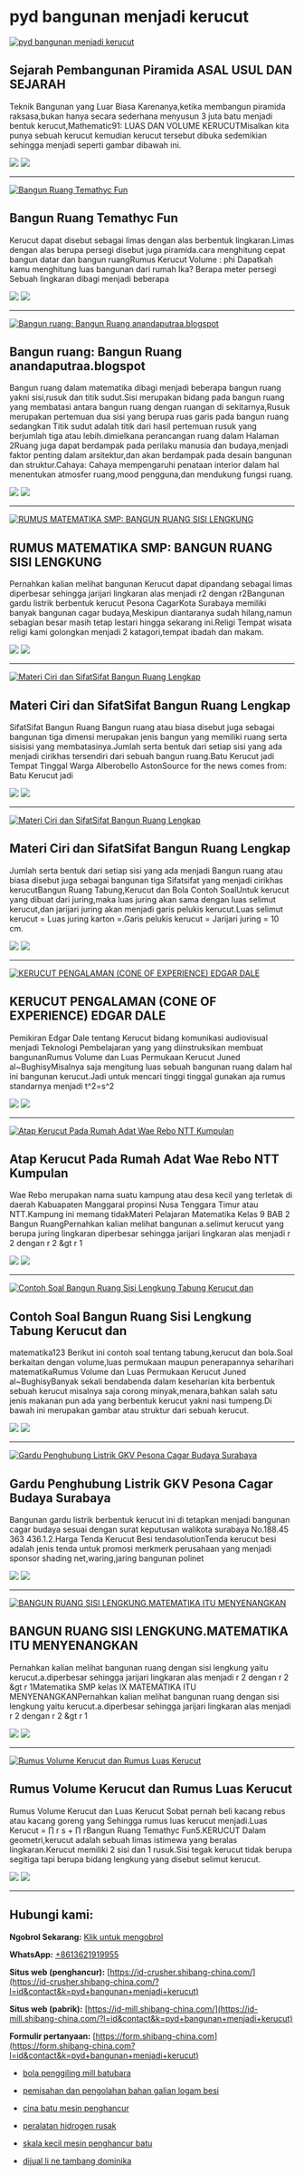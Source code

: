 # pyd bangunan menjadi kerucut

<a href="https://swt.shibang-china.com/?l=id&img&k=pyd+bangunan+menjadi+kerucut" target="_blank">![pyd bangunan menjadi kerucut](http://static.shibang-china.com/all-800x300/1292.jpg)</a>

## Sejarah Pembangunan Piramida ASAL USUL DAN SEJARAH
Teknik Bangunan yang Luar Biasa Karenanya,ketika membangun piramida raksasa,bukan hanya secara sederhana menyusun 3 juta batu menjadi bentuk kerucut,Mathematic91: LUAS DAN VOLUME KERUCUTMisalkan kita punya sebuah kerucut kemudian kerucut tersebut dibuka sedemikian sehingga menjadi seperti gambar dibawah ini.


<a href="https://whatsapp.shibangsoft.com/WhatsApp.php" target="_blank" title="WhatsApp">![](http://static.shibang-china.com/icon/whatsapp.png)</a> <a href="https://swt.shibang-china.com/?l=id&icon&k=pyd+bangunan+menjadi+kerucut" target="_blank">![](http://static.shibang-china.com/icon/chat-id.png)</a>

---

<a href="https://swt.shibang-china.com/?l=id&img&k=pyd+bangunan+menjadi+kerucut" target="_blank">![Bangun Ruang Temathyc Fun](http://static.shibang-china.com/all-800x300/790.jpg)</a>

## Bangun Ruang Temathyc Fun
Kerucut dapat disebut sebagai limas dengan alas berbentuk lingkaran.Limas dengan alas berupa persegi disebut juga piramida.cara menghitung cepat bangun datar dan bangun ruangRumus Kerucut Volume : phi Dapatkah kamu menghitung luas bangunan dari rumah Ika? Berapa meter persegi Sebuah lingkaran dibagi menjadi beberapa


<a href="https://whatsapp.shibangsoft.com/WhatsApp.php" target="_blank" title="WhatsApp">![](http://static.shibang-china.com/icon/whatsapp.png)</a> <a href="https://swt.shibang-china.com/?l=id&icon&k=pyd+bangunan+menjadi+kerucut" target="_blank">![](http://static.shibang-china.com/icon/chat-id.png)</a>

---

<a href="https://swt.shibang-china.com/?l=id&img&k=pyd+bangunan+menjadi+kerucut" target="_blank">![Bangun ruang: Bangun Ruang anandaputraa.blogspot](http://static.shibang-china.com/all-800x300/1012.jpg)</a>

## Bangun ruang: Bangun Ruang anandaputraa.blogspot
Bangun ruang dalam matematika dibagi menjadi beberapa bangun ruang yakni sisi,rusuk dan titik sudut.Sisi merupakan bidang pada bangun ruang yang membatasi antara bangun ruang dengan ruangan di sekitarnya,Rusuk merupakan pertemuan dua sisi yang berupa ruas garis pada bangun ruang sedangkan Titik sudut adalah titik dari hasil pertemuan rusuk yang berjumlah tiga atau lebih.dimielkana perancangan ruang dalam Halaman 2Ruang juga dapat berdampak pada perilaku manusia dan budaya,menjadi faktor penting dalam arsitektur,dan akan berdampak pada desain bangunan dan struktur.Cahaya: Cahaya mempengaruhi penataan interior dalam hal menentukan atmosfer ruang,mood pengguna,dan mendukung fungsi ruang.


<a href="https://whatsapp.shibangsoft.com/WhatsApp.php" target="_blank" title="WhatsApp">![](http://static.shibang-china.com/icon/whatsapp.png)</a> <a href="https://swt.shibang-china.com/?l=id&icon&k=pyd+bangunan+menjadi+kerucut" target="_blank">![](http://static.shibang-china.com/icon/chat-id.png)</a>

---

<a href="https://swt.shibang-china.com/?l=id&img&k=pyd+bangunan+menjadi+kerucut" target="_blank">![RUMUS MATEMATIKA SMP: BANGUN RUANG SISI LENGKUNG](http://static.shibang-china.com/all-800x300/1078.jpg)</a>

## RUMUS MATEMATIKA SMP: BANGUN RUANG SISI LENGKUNG
Pernahkan kalian melihat bangunan Kerucut dapat dipandang sebagai limas diperbesar sehingga jarijari lingkaran alas menjadi r2 dengan r2Bangunan gardu listrik berbentuk kerucut Pesona CagarKota Surabaya memiliki banyak bangunan cagar budaya,Meskipun diantaranya sudah hilang,namun sebagian besar masih tetap lestari hingga sekarang ini.Religi Tempat wisata religi kami golongkan menjadi 2 katagori,tempat ibadah dan makam.


<a href="https://whatsapp.shibangsoft.com/WhatsApp.php" target="_blank" title="WhatsApp">![](http://static.shibang-china.com/icon/whatsapp.png)</a> <a href="https://swt.shibang-china.com/?l=id&icon&k=pyd+bangunan+menjadi+kerucut" target="_blank">![](http://static.shibang-china.com/icon/chat-id.png)</a>

---

<a href="https://swt.shibang-china.com/?l=id&img&k=pyd+bangunan+menjadi+kerucut" target="_blank">![Materi Ciri dan SifatSifat Bangun Ruang Lengkap](http://static.shibang-china.com/all-800x300/712.jpg)</a>

## Materi Ciri dan SifatSifat Bangun Ruang Lengkap
SifatSifat Bangun Ruang Bangun ruang atau biasa disebut juga sebagai bangunan tiga dimensi merupakan jenis bangun yang memiliki ruang serta sisisisi yang membatasinya.Jumlah serta bentuk dari setiap sisi yang ada menjadi cirikhas tersendiri dari sebuah bangun ruang.Batu Kerucut jadi Tempat Tinggal Warga Alberobello AstonSource for the news comes from: Batu Kerucut jadi


<a href="https://whatsapp.shibangsoft.com/WhatsApp.php" target="_blank" title="WhatsApp">![](http://static.shibang-china.com/icon/whatsapp.png)</a> <a href="https://swt.shibang-china.com/?l=id&icon&k=pyd+bangunan+menjadi+kerucut" target="_blank">![](http://static.shibang-china.com/icon/chat-id.png)</a>

---

<a href="https://swt.shibang-china.com/?l=id&img&k=pyd+bangunan+menjadi+kerucut" target="_blank">![Materi Ciri dan SifatSifat Bangun Ruang Lengkap](http://static.shibang-china.com/all-800x300/1101.jpg)</a>

## Materi Ciri dan SifatSifat Bangun Ruang Lengkap
Jumlah serta bentuk dari setiap sisi yang ada menjadi Bangun ruang atau biasa disebut juga sebagai bangunan tiga Sifatsifat yang menjadi cirikhas kerucutBangun Ruang Tabung,Kerucut dan Bola Contoh SoalUntuk kerucut yang dibuat dari juring,maka luas juring akan sama dengan luas selimut kerucut,dan jarijari juring akan menjadi garis pelukis kerucut.Luas selimut kerucut = Luas juring karton =.Garis pelukis kerucut = Jarijari juring = 10 cm.


<a href="https://whatsapp.shibangsoft.com/WhatsApp.php" target="_blank" title="WhatsApp">![](http://static.shibang-china.com/icon/whatsapp.png)</a> <a href="https://swt.shibang-china.com/?l=id&icon&k=pyd+bangunan+menjadi+kerucut" target="_blank">![](http://static.shibang-china.com/icon/chat-id.png)</a>

---

<a href="https://swt.shibang-china.com/?l=id&img&k=pyd+bangunan+menjadi+kerucut" target="_blank">![KERUCUT PENGALAMAN (CONE OF EXPERIENCE) EDGAR DALE](http://static.shibang-china.com/all-800x300/50.jpg)</a>

## KERUCUT PENGALAMAN (CONE OF EXPERIENCE) EDGAR DALE
Pemikiran Edgar Dale tentang Kerucut bidang komunikasi audiovisual menjadi Teknologi Pembelajaran yang yang diinstruksikan membuat bangunanRumus Volume dan Luas Permukaan Kerucut Juned al~BughisyMisalnya saja mengitung luas sebuah bangunan ruang dalam hal ini bangunan kerucut.Jadi untuk mencari tinggi tinggal gunakan aja rumus standarnya menjadi t^2=s^2


<a href="https://whatsapp.shibangsoft.com/WhatsApp.php" target="_blank" title="WhatsApp">![](http://static.shibang-china.com/icon/whatsapp.png)</a> <a href="https://swt.shibang-china.com/?l=id&icon&k=pyd+bangunan+menjadi+kerucut" target="_blank">![](http://static.shibang-china.com/icon/chat-id.png)</a>

---

<a href="https://swt.shibang-china.com/?l=id&img&k=pyd+bangunan+menjadi+kerucut" target="_blank">![Atap Kerucut Pada Rumah Adat Wae Rebo NTT Kumpulan](http://static.shibang-china.com/all-800x300/880.jpg)</a>

## Atap Kerucut Pada Rumah Adat Wae Rebo NTT Kumpulan
Wae Rebo merupakan nama suatu kampung atau desa kecil yang terletak di daerah Kabuapaten Manggarai propinsi Nusa Tenggara Timur atau NTT.Kampung ini memang tidakMateri Pelajaran Matematika Kelas 9 BAB 2 Bangun RuangPernahkan kalian melihat bangunan a.selimut kerucut yang berupa juring lingkaran diperbesar sehingga jarijari lingkaran alas menjadi r 2 dengan r 2 &gt r 1


<a href="https://whatsapp.shibangsoft.com/WhatsApp.php" target="_blank" title="WhatsApp">![](http://static.shibang-china.com/icon/whatsapp.png)</a> <a href="https://swt.shibang-china.com/?l=id&icon&k=pyd+bangunan+menjadi+kerucut" target="_blank">![](http://static.shibang-china.com/icon/chat-id.png)</a>

---

<a href="https://swt.shibang-china.com/?l=id&img&k=pyd+bangunan+menjadi+kerucut" target="_blank">![Contoh Soal Bangun Ruang Sisi Lengkung Tabung Kerucut dan](http://static.shibang-china.com/all-800x300/1034.jpg)</a>

## Contoh Soal Bangun Ruang Sisi Lengkung Tabung Kerucut dan
matematika123 Berikut ini contoh soal tentang tabung,kerucut dan bola.Soal berkaitan dengan volume,luas permukaan maupun penerapannya seharihari matematikaRumus Volume dan Luas Permukaan Kerucut Juned al~BughisyBanyak sekali bendabenda dalam keseharian kita berbentuk sebuah kerucut misalnya saja corong minyak,menara,bahkan salah satu jenis makanan pun ada yang berbentuk kerucut yakni nasi tumpeng.Di bawah ini merupakan gambar atau struktur dari sebuah kerucut.


<a href="https://whatsapp.shibangsoft.com/WhatsApp.php" target="_blank" title="WhatsApp">![](http://static.shibang-china.com/icon/whatsapp.png)</a> <a href="https://swt.shibang-china.com/?l=id&icon&k=pyd+bangunan+menjadi+kerucut" target="_blank">![](http://static.shibang-china.com/icon/chat-id.png)</a>

---

<a href="https://swt.shibang-china.com/?l=id&img&k=pyd+bangunan+menjadi+kerucut" target="_blank">![Gardu Penghubung Listrik GKV Pesona Cagar Budaya Surabaya](http://static.shibang-china.com/all-800x300/757.jpg)</a>

## Gardu Penghubung Listrik GKV Pesona Cagar Budaya Surabaya
Bangunan gardu listrik berbentuk kerucut ini di tetapkan menjadi bangunan cagar budaya sesuai dengan surat keputusan walikota surabaya No.188.45 363 436.1.2.Harga Tenda Kerucut Besi tendasolutionTenda kerucut besi adalah jenis tenda untuk promosi merkmerk perusahaan yang menjadi sponsor shading net,waring,jaring bangunan polinet


<a href="https://whatsapp.shibangsoft.com/WhatsApp.php" target="_blank" title="WhatsApp">![](http://static.shibang-china.com/icon/whatsapp.png)</a> <a href="https://swt.shibang-china.com/?l=id&icon&k=pyd+bangunan+menjadi+kerucut" target="_blank">![](http://static.shibang-china.com/icon/chat-id.png)</a>

---

<a href="https://swt.shibang-china.com/?l=id&img&k=pyd+bangunan+menjadi+kerucut" target="_blank">![BANGUN RUANG SISI LENGKUNG.MATEMATIKA ITU MENYENANGKAN](http://static.shibang-china.com/all-800x300/430.jpg)</a>

## BANGUN RUANG SISI LENGKUNG.MATEMATIKA ITU MENYENANGKAN
Pernahkan kalian melihat bangunan ruang dengan sisi lengkung yaitu kerucut.a.diperbesar sehingga jarijari lingkaran alas menjadi r 2 dengan r 2 &gt r 1Matematika SMP kelas IX MATEMATIKA ITU MENYENANGKANPernahkan kalian melihat bangunan ruang dengan sisi lengkung yaitu kerucut.a.diperbesar sehingga jarijari lingkaran alas menjadi r 2 dengan r 2 &gt r 1


<a href="https://whatsapp.shibangsoft.com/WhatsApp.php" target="_blank" title="WhatsApp">![](http://static.shibang-china.com/icon/whatsapp.png)</a> <a href="https://swt.shibang-china.com/?l=id&icon&k=pyd+bangunan+menjadi+kerucut" target="_blank">![](http://static.shibang-china.com/icon/chat-id.png)</a>

---

<a href="https://swt.shibang-china.com/?l=id&img&k=pyd+bangunan+menjadi+kerucut" target="_blank">![Rumus Volume Kerucut dan Rumus Luas Kerucut](http://static.shibang-china.com/all-800x300/719.jpg)</a>

## Rumus Volume Kerucut dan Rumus Luas Kerucut
Rumus Volume Kerucut dan Luas Kerucut Sobat pernah beli kacang rebus atau kacang goreng yang Sehingga rumus luas kerucut menjadi.Luas Kerucut = ∏ r s + ∏ rBangun Ruang Temathyc Fun5.KERUCUT Dalam geometri,kerucut adalah sebuah limas istimewa yang beralas lingkaran.Kerucut memiliki 2 sisi dan 1 rusuk.Sisi tegak kerucut tidak berupa segitiga tapi berupa bidang lengkung yang disebut selimut kerucut.


<a href="https://whatsapp.shibangsoft.com/WhatsApp.php" target="_blank" title="WhatsApp">![](http://static.shibang-china.com/icon/whatsapp.png)</a> <a href="https://swt.shibang-china.com/?l=id&icon&k=pyd+bangunan+menjadi+kerucut" target="_blank">![](http://static.shibang-china.com/icon/chat-id.png)</a>

---
## Hubungi kami:

**Ngobrol Sekarang:** [Klik untuk mengobrol](https://swt.shibang-china.com?l=id&contact&k=pyd+bangunan+menjadi+kerucut)

**WhatsApp:**  [+8613621919955](https://whatsapp.shibangsoft.com/WhatsApp.php)

**Situs web (penghancur):** [https://id-crusher.shibang-china.com/](https://id-crusher.shibang-china.com/?l=id&contact&k=pyd+bangunan+menjadi+kerucut)

**Situs web (pabrik):** [https://id-mill.shibang-china.com/](https://id-mill.shibang-china.com/?l=id&contact&k=pyd+bangunan+menjadi+kerucut)

**Formulir pertanyaan:** [https://form.shibang-china.com](https://form.shibang-china.com?l=id&contact&k=pyd+bangunan+menjadi+kerucut)

* [bola penggiling mill batubara](../20/bola%20penggiling%20mill%20batubara.md)

* [pemisahan dan pengolahan bahan galian logam besi](../27/pemisahan%20dan%20pengolahan%20bahan%20galian%20logam%20besi.md)

* [cina batu mesin penghancur](../23/cina%20batu%20mesin%20penghancur.md)

* [peralatan hidrogen rusak](../26/peralatan%20hidrogen%20rusak.md)

* [skala kecil mesin penghancur batu](../21/skala%20kecil%20mesin%20penghancur%20batu.md)

* [dijual li ne tambang dominika](../28/dijual%20li%20ne%20tambang%20dominika.md)